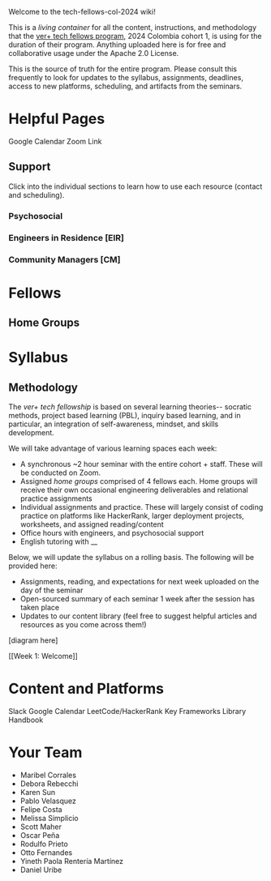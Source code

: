 Welcome to the tech-fellows-col-2024 wiki!

This is a _living container_ for all the content, instructions, and methodology that the [ver+ tech fellows program](http://velezreyesmas.com/fellows), 2024 Colombia cohort 1, is using for the duration of their program. Anything uploaded here is for free and collaborative usage under the Apache 2.0 License.

This is the source of truth for the entire program. Please consult this frequently to look for updates to the syllabus, assignments, deadlines, access to new platforms, scheduling, and artifacts from the seminars. 

# Helpful Pages

Google Calendar
Zoom Link

## Support

Click into the individual sections to learn how to use each resource (contact and scheduling).

### Psychosocial

### Engineers in Residence [EIR]

### Community Managers [CM]

# Fellows

## Home Groups

# Syllabus

## Methodology
The *ver+ tech fellowship* is based on several learning theories-- socratic methods, project based learning (PBL), inquiry based learning, and in particular, an integration of self-awareness, mindset, and skills development.

We will take advantage of various learning spaces each week:
* A synchronous ~2 hour seminar with the entire cohort + staff. These will be conducted on Zoom.
* Assigned _home groups_ comprised of 4 fellows each. Home groups will receive their own occasional engineering deliverables and relational practice assignments
* Individual assignments and practice. These will largely consist of coding practice on platforms like HackerRank, larger deployment projects, worksheets, and assigned reading/content
* Office hours with engineers, and psychosocial support
* English tutoring with __

Below, we will update the syllabus on a rolling basis. The following will be provided here:
* Assignments, reading, and expectations for next week uploaded on the day of the seminar
* Open-sourced summary of each seminar 1 week after the session has taken place
* Updates to our content library (feel free to suggest helpful articles and resources as you come across them!)

[diagram here]

[[Week 1: Welcome]]

# Content and Platforms

Slack
Google Calendar 
LeetCode/HackerRank
Key Frameworks
Library
Handbook

# Your Team

* Maribel Corrales
* Debora Rebecchi
* Karen Sun
* Pablo Velasquez
* Felipe Costa
* Melissa Simplicio
* Scott Maher
* Oscar Peña
* Rodulfo Prieto
* Otto Fernandes
* Yineth Paola Rentería Martínez 
* Daniel Uribe


